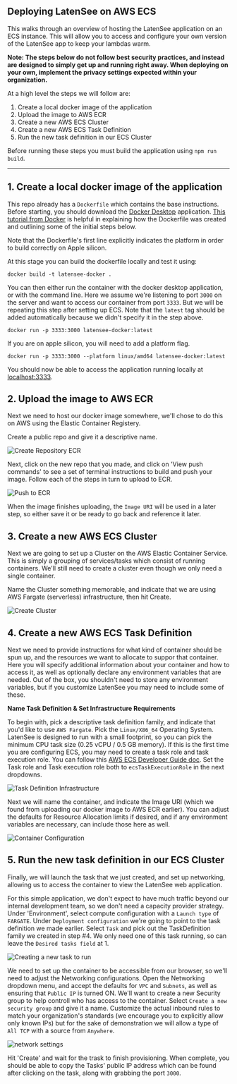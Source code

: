 ## Deploying LatenSee on AWS ECS

This walks through an overview of hosting the LatenSee application on an ECS instance. This will allow you to access and configure your own version of the LatenSee app to keep your lambdas warm. 

**Note: The steps below do not follow best security practices, and instead are designed to simply get up and running right away. When deploying on your own, implement the privacy settings expected within your organization.**

At a high level the steps we will follow are:

1. Create a local docker image of the application
2. Upload the image to AWS ECR
3. Create a new AWS ECS Cluster
4. Create a new AWS ECS Task Definition
5. Run the new task definition in our ECS Cluster

Before running these steps you must build the application using `npm run build`.

---

## 1. Create a local docker image of the application

This repo already has a `Dockerfile` which contains the base instructions. Before starting, you should download the [Docker Desktop](https://www.docker.com/products/docker-desktop/) application. [This tutorial from Docker](https://www.docker.com/blog/getting-started-with-docker-using-node-jspart-i/) is helpful in explaining how the Dockerfile was created and outlining some of the initial steps below.

Note that the Dockerfile's first line explicitly indicates the platform in order to build correctly on Apple silicon.

At this stage you can build the dockerfile locally and test it using:

```
docker build -t latensee-docker .
```
You can then either run the container with the docker desktop application, or with the command line. Here we assume we're listening to port `3000` on the server and want to access our container from port `3333`. But we will be repeating this step after setting up ECS. Note that the `latest` tag should be added automatically because we didn't specify it in the step above.

```
docker run -p 3333:3000 latensee-docker:latest
```
If you are on apple silicon, you will need to add a platform flag.

```
docker run -p 3333:3000 --platform linux/amd64 latensee-docker:latest
```

You should now be able to access the application running locally at [localhost:3333](http://localhost:3333).

## 2. Upload the image to AWS ECR

Next we need to host our docker image somewhere, we'll chose to do this on AWS using the Elastic Container Registery.

Create a public repo and give it a descriptive name.

![Create Repository ECR](/public/createECRRepository.png)

Next, click on the new repo that you made, and click on 'View push commands' to see a set of terminal instructions to build and push your image. Follow each of the steps in turn to upload to ECR.

![Push to ECR](/public/pushtoECR.png)

When the image finishes uploading, the `Image URI` will be used in a later step, so either save it or be ready to go back and reference it later.

## 3. Create a new AWS ECS Cluster

Next we are going to set up a Cluster on the AWS Elastic Container Service. This is simply a grouping of services/tasks which consist of running containers. We'll still need to create a cluster even though we only need a single container.

Name the Cluster something memorable, and indicate that we are using AWS Fargate (serverless) infrastructure, then hit Create.

![Create Cluster](/public/createCluster.png)

## 4. Create a new AWS ECS Task Definition

Next we need to provide instructions for what kind of container should be spun up, and the resources we want to allocate to suppor that container. Here you will specify additional information about your container and how to access it, as well as optionally declare any environment variables that are needed. Out of the box, you shouldn't need to store any environment variables, but if you customize LatenSee you may need to include some of these.

**Name Task Definition & Set Infrastructure Requirements**

To begin with, pick a descriptive task definition family, and indicate that you'd like to use `AWS Fargate`. Pick the `Linux/X86_64` Operating System. LatenSee is designed to run with a small footprint, so you can pick the minimum CPU task size (0.25 vCPU / 0.5 GB memory). If this is the first time you are configuring ECS, you may need to create a task role and task execution role. You can follow this [AWS ECS Developer Guide doc](https://docs.aws.amazon.com/AmazonECS/latest/developerguide/task_execution_IAM_role.html). Set the Task role and Task execution role both to `ecsTaskExecutionRole` in the next dropdowns.

![Task Definition Infrastructure](/public/taskDefinitionInfra.png)

Next we will name the container, and indicate the Image URI (which we found from uploading our docker image to AWS ECR earlier). You can adjust the defaults for Resource Allocation limits if desired, and if any environment variables are necessary, can include those here as well.

![Container Configuration](/public/containerConfiguration.png)

## 5. Run the new task definition in our ECS Cluster

Finally, we will launch the task that we just created, and set up networking, allowing us to access the container to view the LatenSee web application.

For this simple application, we don't expect to have much traffic beyond our internal development team, so we don't need a capacity provider strategy. Under 'Environment', select compute configuration with a `Launch type` of `FARGATE`. Under `Deployment configuration` we're going to point to the task definition we made earlier. Select `Task` and pick out the TaskDefinition family we created in step #4. We only need one of this task running, so can leave the `Desired tasks field` at 1.

![Creating a new task to run](/public/newTaskEnvironment.png)

We need to set up the container to be accessible from our browser, so we'll need to adjust the Networking configurations. Open the Networking dropdown menu, and accept the defaults for `VPC` and `Subnets`, as well as ensuring that `Public IP` is turned ON.
We'll want to create a new Security group to help controll who has access to the container. Select `Create a new security group` and give it a name. Customize the actual inbound rules to match your organization's standards (we encourage you to explicitly allow only known IPs) but for the sake of demonstration we will allow a type of `All TCP` with a source from `Anywhere`.

![network settings](/public/networkSettings.png)

Hit 'Create' and wait for the trask to finish provisioning. When complete, you should be able to copy the Tasks' public IP address which can be found after clicking on the task, along with grabbing the port `3000`.